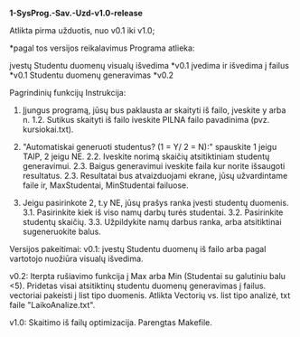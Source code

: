 **1-SysProg.-Sav.-Uzd-v1.0-release**

Atlikta pirma užduotis, nuo v0.1 iki v1.0;

*pagal tos versijos reikalavimus
Programa atlieka:

įvestų Studentu duomenų visualų išvedima *v0.1
įvedima ir išvedima į failus *v0.1
Studentu duomenų generavimas *v0.2

Pagrindinių funkcijų Instrukcija:
1. Įjungus programą, jūsų bus paklausta ar skaityti iš failo, įveskite y arba n.
1.2. Sutikus skaityti iš failo iveskite PILNA failo pavadinima (pvz. kursiokai.txt).

2. "Automatiskai generuoti studentus? (1 = Y/ 2 = N):" spauskite 1 jeigu TAIP, 2 jeigu NE.
2.2. Iveskite norimą skaičių atsitiktiniam studentų generavimui.
2.3. Baigus generavimui iveskite faila kur norite išsaugoti resultatus.
2.3. Resultatai bus atvaizduojami ekrane, jūsų užvardintame faile ir, MaxStudentai, MinStudentai failuose.

3. Jeigu pasirinkote 2, t.y NE, jūsų prašys ranka įvesti studentų duomenis.
3.1. Pasirinkite kiek iš viso namų darbų turės studentai.
3.2. Pasirinkite studentų skaičių.
3.3. Užpildykite namų darbus ranka, arba atsitiktinai sugeneruokite balus.

Versijos pakeitimai:
v0.1:
įvestų Studentu duomenų iš failo arba pagal vartotojo nuožiūra visualų išvedima.

v0.2:
Iterpta rušiavimo funkcija į Max arba Min (Studentai su galutiniu balu <5).
Pridetas visai atsitiktinų studentu duomenų generavimas į failus.
vectoriai pakeisti į list tipo duomenis.
Atlikta Vectorių vs. list tipo analizė, txt faile "LaikoAnalize.txt".

v1.0: 
Skaitimo iš failų optimizacija.
Parengtas Makefile.




